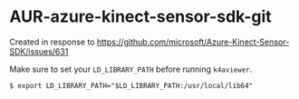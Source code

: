 # AUR-azure-kinect-sensor-sdk-git

Created in response to
https://github.com/microsoft/Azure-Kinect-Sensor-SDK/issues/631

Make sure to set your `LD_LIBRARY_PATH` before running `k4aviewer`.

```console
$ export LD_LIBRARY_PATH="$LD_LIBRARY_PATH:/usr/local/lib64"
```
